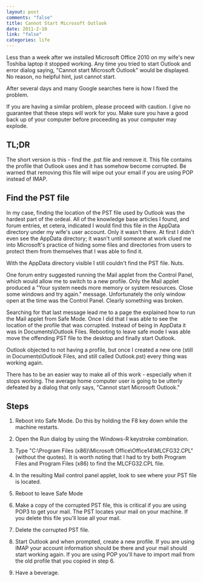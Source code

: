 ```yaml
--- 
layout: post
comments: "false"
title: Cannot Start Microsoft Outlook
date: 2011-2-10
link: "false"
categories: life
---
```

Less than a week after we installed Microsoft Office 2010 on my wife's new Toshiba laptop it stopped working. Any time you tried to start Outlook and error dialog saying, "Cannot start Microsoft Outlook" would be displayed. No reason, no helpful hint, just cannot start.

After several days and many Google searches here is how I fixed the problem.

If you are having a similar problem, please proceed with caution. I give no guarantee that these steps will work for you. Make sure you have a good back up of your computer before proceeding as your computer may explode.
## TL;DR
The short version is this - find the .pst file and remove it. This file contains the profile that Outlook uses and it has somehow become corrupted. Be warned that removing this file will wipe out your email if you are using POP instead of IMAP.
## Find the PST file
In my case, finding the location of the PST file used by Outlook was the hardest part of the ordeal. All of the knowledge base articles I found, and forum entries, et cetera, indicated I would find this file in the AppData directory under my wife's user account. Only it wasn't there. At first I didn't even see the AppData directory; it wasn't until someone at work clued me into Microsoft's practice of hiding some files and directories from users to protect them from themselves that I was able to find it.

With the AppData directory visible I still couldn't find the PST file. Nuts.

One forum entry suggested running the Mail applet from the Control Panel, which would allow me to switch to a new profile. Only the Mail applet produced a "Your system needs more memory or system resources. Close some windows and try again." message. Unfortunately the only window open at the time was the Control Panel. Clearly something was broken.

Searching for that last message lead me to a page the explained how to run the Mail applet from Safe Mode. Once I did that I was able to see the location of the profile that was corrupted. Instead of being in AppData it was in Documents\Outlook Files. Rebooting to leave safe mode I was able move the offending PST file to the desktop and finally start Outlook.

Outlook objected to not having a profile, but once I created a new one (still in Documents\Outlook Files, and still called Outlook.pst) every thing was working again.

There has to be an easier way to make all of this work - especially when it stops working. The average home computer user is going to be utterly defeated by a dialog that only says, "Cannot start Microsoft Outlook."
## Steps
1. Reboot into Safe Mode. Do this by holding the F8 key down while the machine restarts.

2. Open the Run dialog by using the Windows-R keystroke combination.

3. Type "C:\Program Files (x86)\Microsoft Office\Office14\MLCFG32.CPL" (without the quotes). It is worth noting that I had to try both Program Files and Program Files (x86) to find the MLCFG32.CPL file.

4. In the resulting Mail control panel applet, look to see where your PST file is located.

5. Reboot to leave Safe Mode

6. Make a copy of the corrupted PST file, this is critical if you are using POP3 to get your mail. The PST locates your mail on your machine. If you delete this file you'll lose all your mail.

7. Delete the corrupted PST file.

8. Start Outlook and when prompted, create a new profile. If you are using IMAP your account information should be there and your mail should start working again. If you are using POP you'll have to import mail from the old profile that you copied in step 6.

9. Have a beverage.
